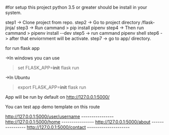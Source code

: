

#for setup this project python 3.5 or greater should be install in your system.

step1 -> Clone project from repo.
step2 -> Go to project directory /flask-jinja/
step3 -> Run cammand > pip install pipenv
step4 -> Then run cammand > pipenv install --dev
step5 -> run cammand pipenv shell
step6 -> after that enviornment will be activate.
step7 -> go to app/ directory.

for run flask app

->In windows you can use

>set FLASK_APP=__init__
>flask run


->In Ubuntu

>export FLASK_APP=__init__
>flask run

App will be run by default on http://127.0.0.1:5000/

You can test app demo template on this route

http://127.0.0.1:5000/user/username  ----------------
http://127.0.0.1:5000/home  ----------------
http://127.0.0.1:5000/about  ----------------
http://127.0.0.1:5000/contact ---------------------
